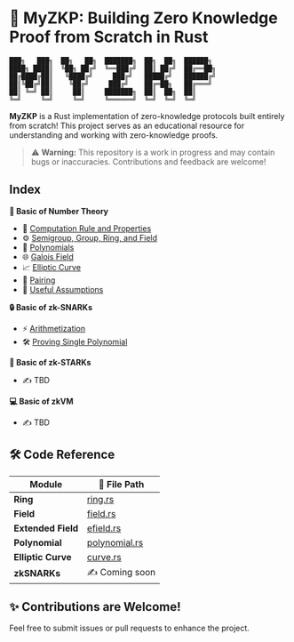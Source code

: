 # 🚀 MyZKP: Building Zero Knowledge Proof from Scratch in Rust

```
███╗   ███╗  ██╗   ██╗  ███████╗  ██╗  ██╗  ██████╗  
████╗ ████║  ╚██╗ ██╔╝  ╚══███╔╝  ██║ ██╔╝  ██╔══██╗ 
██╔████╔██║   ╚████╔╝     ███╔╝   █████╔╝   ██████╔╝ 
██║╚██╔╝██║    ╚██╔╝     ███╔╝    ██╔═██╗   ██╔═══╝  
██║ ╚═╝ ██║     ██║     ███████╗  ██║  ██╗  ██║      
╚═╝     ╚═╝     ╚═╝     ╚══════╝  ╚═╝  ╚═╝  ╚═╝     
```

**MyZKP** is a Rust implementation of zero-knowledge protocols built entirely from scratch! This project serves as an educational resource for understanding and working with zero-knowledge proofs.

> ⚠️ **Warning:** 
> This repository is a work in progress and may contain bugs or inaccuracies. Contributions and feedback are welcome!

## Index

**🧮 Basic of Number Theory**

- 📝 [Computation Rule and Properties](https://koukyosyumei.github.io/MyZKP/number_theory/subsec1.html)
- ⚙️ [Semigroup, Group, Ring, and Field](https://koukyosyumei.github.io/MyZKP/number_theory/subsec2.html)
- 🔢 [Polynomials](https://koukyosyumei.github.io/MyZKP/number_theory/subsec3.html)
- 🌐 [Galois Field](https://koukyosyumei.github.io/MyZKP/number_theory/subsec4.html)
- 📈 [Elliptic Curve](https://koukyosyumei.github.io/MyZKP/number_theory/subsec5.html)
- 🔗 [Pairing](https://koukyosyumei.github.io/MyZKP/number_theory/subsec6.html)
- 🤔 [Useful Assumptions](https://koukyosyumei.github.io/MyZKP/number_theory/subsec7.html)

**🔒 Basic of zk-SNARKs**

- ⚡ [Arithmetization](https://koukyosyumei.github.io/MyZKP/zksnark/subsec2.html)
- 🛠️ [Proving Single Polynomial](https://koukyosyumei.github.io/MyZKP/zksnark/subsec3.html)
  
**🌟 Basic of zk-STARKs**

- ✍️ TBD

**💻 Basic of zkVM**

- ✍️ TBD

## 🛠️ Code Reference

| Module              | 📂 File Path                                      |
|---------------------|---------------------------------------------------|
| **Ring**            | [ring.rs](https://github.com/Koukyosyumei/MyZKP/tree/main/myzkp/src/modules/ring.rs)           |
| **Field**           | [field.rs](https://github.com/Koukyosyumei/MyZKP/tree/main/myzkp/src/modules/field.rs)         |
| **Extended Field**  | [efield.rs](https://github.com/Koukyosyumei/MyZKP/tree/main/myzkp/src/modules/efield.rs)       |
| **Polynomial**      | [polynomial.rs](https://github.com/Koukyosyumei/MyZKP/tree/main/myzkp/src/modules/polynomial.rs)|
| **Elliptic Curve**  | [curve.rs](https://github.com/Koukyosyumei/MyZKP/tree/main/myzkp/src/modules/curve.rs)         |
| **zkSNARKs**        | ✍️ Coming soon                                   |

## ✨ **Contributions are Welcome!**  
Feel free to submit issues or pull requests to enhance the project.
